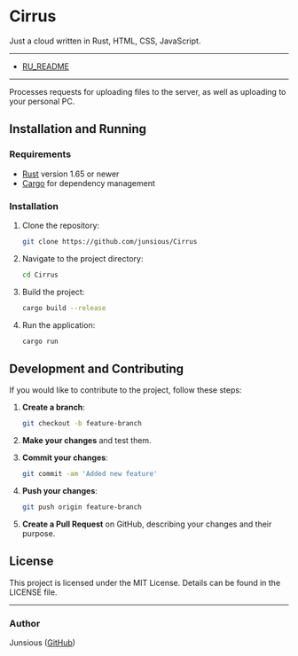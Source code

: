 # Cirrus
Just a cloud written in Rust, HTML, CSS, JavaScript.

---
- [RU_README](https://github.com/Junsious/Cirrus/blob/main/README_ru.md)
---
Processes requests for uploading files to the server, as well as uploading to your personal PC.


## Installation and Running

### Requirements

- [Rust](https://www.rust-lang.org/tools/install) version 1.65 or newer
- [Cargo](https://doc.rust-lang.org/cargo/getting-started/installation.html) for dependency management


### Installation

1. Clone the repository:

    ```bash
    git clone https://github.com/junsious/Cirrus
    ```

2. Navigate to the project directory:

    ```bash
    cd Cirrus
    ```

3. Build the project:

    ```bash
    cargo build --release
    ```

4. Run the application:

    ```bash
    cargo run
    ```

    
## Development and Contributing

If you would like to contribute to the project, follow these steps:

1. **Create a branch**:

    ```bash
    git checkout -b feature-branch
    ```

2. **Make your changes** and test them.

3. **Commit your changes**:

    ```bash
    git commit -am 'Added new feature'
    ```

4. **Push your changes**:

    ```bash
    git push origin feature-branch
    ```

5. **Create a Pull Request** on GitHub, describing your changes and their purpose.


## License

This project is licensed under the MIT License. Details can be found in the LICENSE file.

---

### Author

Junsious ([GitHub](https://github.com/junsious))
